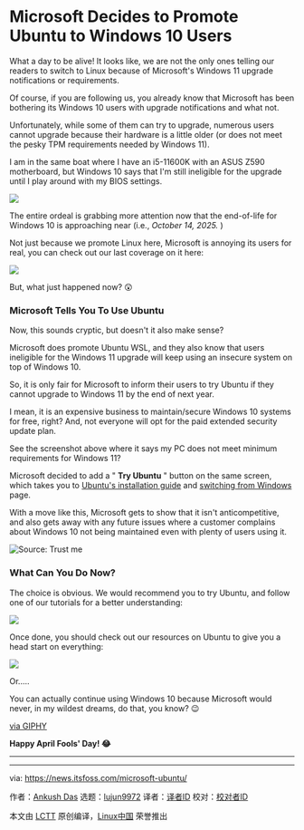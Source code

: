 [#]: subject: "Microsoft Decides to Promote Ubuntu to Windows 10 Users"
[#]: via: "https://news.itsfoss.com/microsoft-ubuntu/"
[#]: author: "Ankush Das https://news.itsfoss.com/author/ankush/"
[#]: collector: "lujun9972/lctt-scripts-1705972010"
[#]: translator: " "
[#]: reviewer: " "
[#]: publisher: " "
[#]: url: " "

Microsoft Decides to Promote Ubuntu to Windows 10 Users
======
What a day to be alive!
It looks like, we are not the only ones telling our readers to switch to Linux because of Microsoft's Windows 11 upgrade notifications or requirements.

Of course, if you are following us, you already know that Microsoft has been bothering its Windows 10 users with upgrade notifications and what not.

Unfortunately, while some of them can try to upgrade, numerous users cannot upgrade because their hardware is a little older (or does not meet the pesky TPM requirements needed by Windows 11).

I am in the same boat where I have an i5-11600K with an ASUS Z590 motherboard, but Windows 10 says that I'm still ineligible for the upgrade until I play around with my BIOS settings.

![][1]

The entire ordeal is grabbing more attention now that the end-of-life for Windows 10 is approaching near (i.e., _October 14, 2025._ )

Not just because we promote Linux here, Microsoft is annoying its users for real, you can check out our last coverage on it here:

![][2]

But, what just happened now? 😲

### Microsoft Tells You To Use Ubuntu

Now, this sounds cryptic, but doesn't it also make sense?

Microsoft does promote Ubuntu WSL, and they also know that users ineligible for the Windows 11 upgrade will keep using an insecure system on top of Windows 10.

So, it is only fair for Microsoft to inform their users to try Ubuntu if they cannot upgrade to Windows 11 by the end of next year.

I mean, it is an expensive business to maintain/secure Windows 10 systems for free, right? And, not everyone will opt for the paid extended security update plan.

See the screenshot above where it says my PC does not meet minimum requirements for Windows 11?

Microsoft decided to add a " **Try Ubuntu** " button on the same screen, which takes you to [Ubuntu's installation guide][3] and [switching from Windows][4] page.

With a move like this, Microsoft gets to show that it isn't anticompetitive, and also gets away with any future issues where a customer complains about Windows 10 not being maintained even with plenty of users using it.

![Source: Trust me][5]

### What Can You Do Now?

The choice is obvious. We would recommend you to try Ubuntu, and follow one of our tutorials for a better understanding:

![][6]

Once done, you should check out our resources on Ubuntu to give you a head start on everything:

![][6]

Or.....

You can actually continue using Windows 10 because Microsoft would never, in my wildest dreams, do that, you know? 😉

[via GIPHY][7]

**Happy April Fools' Day! 😂**

* * *

--------------------------------------------------------------------------------

via: https://news.itsfoss.com/microsoft-ubuntu/

作者：[Ankush Das][a]
选题：[lujun9972][b]
译者：[译者ID](https://github.com/译者ID)
校对：[校对者ID](https://github.com/校对者ID)

本文由 [LCTT](https://github.com/LCTT/TranslateProject) 原创编译，[Linux中国](https://linux.cn/) 荣誉推出

[a]: https://news.itsfoss.com/author/ankush/
[b]: https://github.com/lujun9972
[1]: https://news.itsfoss.com/content/images/2024/03/windows-10-not-eligible.jpg
[2]: https://news.itsfoss.com/content/images/size/w256h256/2022/08/android-chrome-192x192.png
[3]: https://ubuntu.com/tutorials/install-ubuntu-desktop#1-overview
[4]: https://help.ubuntu.com/community/SwitchingToUbuntu/FromWindows
[5]: https://news.itsfoss.com/content/images/2024/04/windows-10-not-eligible-ubunutu.png
[6]: https://itsfoss.com/content/images/size/w256h256/2022/12/android-chrome-192x192.png
[7]: https://giphy.com/gifs/sonyanimation-3ohzdHLZXi2kIew2vm
